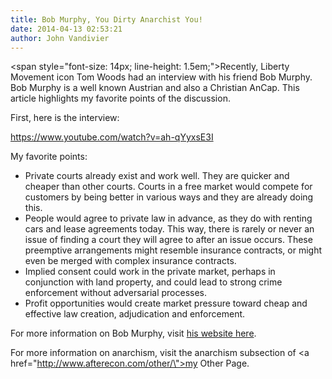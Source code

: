```yaml
---
title: Bob Murphy, You Dirty Anarchist You!
date: 2014-04-13 02:53:21
author: John Vandivier
---
```




<span style=\"font-size: 14px; line-height: 1.5em;\">Recently, Liberty Movement icon Tom Woods had an interview with his friend Bob Murphy. Bob Murphy is a well known Austrian and also a Christian AnCap. This article highlights my favorite points of the discussion.</span>

First, here is the interview:

https://www.youtube.com/watch?v=ah-qYyxsE3I

My favorite points:
<ul>
	<li>Private courts already exist and work well. They are quicker and cheaper than other courts. Courts in a free market would compete for customers by being better in various ways and they are already doing this.</li>
	<li>People would agree to private law in advance, as they do with renting cars and lease agreements today. This way, there is rarely or never an issue of finding a court they will agree to after an issue occurs. These preemptive arrangements might resemble insurance contracts, or might even be merged with complex insurance contracts.</li>
	<li>Implied consent could work in the private market, perhaps in conjunction with land property, and could lead to strong crime enforcement without adversarial processes.</li>
	<li>Profit opportunities would create market pressure toward cheap and effective law creation, adjudication and enforcement.</li>
</ul>
For more information on Bob Murphy, visit <a href=\"http://consultingbyrpm.com/blog\">his website here</a>.

For more information on anarchism, visit the anarchism subsection of <a href=\"http://www.afterecon.com/other/\">my Other Page</a>.